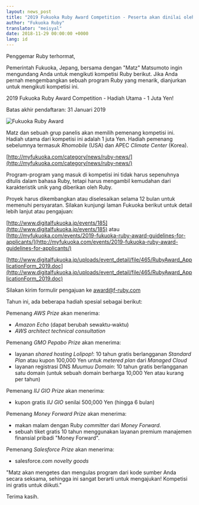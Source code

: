 ```yaml
---
layout: news_post
title: "2019 Fukuoka Ruby Award Competition - Peserta akan dinilai oleh Matz"
author: "Fukuoka Ruby"
translator: "meisyal"
date: 2018-11-29 00:00:00 +0000
lang: id
---
```


Penggemar Ruby terhormat,

Pemerintah Fukuoka, Jepang, bersama dengan "Matz" Matsumoto ingin mengundang
Anda untuk mengikuti kompetisi Ruby berikut. Jika Anda pernah mengembangkan
sebuah program Ruby yang menarik, dianjurkan untuk mengikuti kompetisi ini.

2019 Fukuoka Ruby Award Competition - Hadiah Utama - 1 Juta Yen!

Batas akhir pendaftaran: 31 Januari 2019

![Fukuoka Ruby Award](https://www.digitalfukuoka.jp/javascripts/kcfinder/upload/images/fukuokarubyaward2017.png)

Matz dan sebuah grup panelis akan memilih pemenang kompetisi ini. Hadiah utama
dari kompetisi ini adalah 1 juta Yen. Hadiah pemenang sebelumnya termasuk
*Rhomobile* (USA) dan APEC *Climate Center* (Korea).

[http://myfukuoka.com/category/news/ruby-news/](http://myfukuoka.com/category/news/ruby-news/)

Program-program yang masuk di kompetisi ini tidak harus sepenuhnya ditulis
dalam bahasa Ruby, tetapi harus mengambil kemudahan dari karakteristik unik
yang diberikan oleh Ruby.

Proyek harus dikembangkan atau diselesaikan selama 12 bulan untuk memenuhi
persyaratan. Silakan kunjungi laman Fukuoka berikut untuk detail lebih lanjut
atau pengajuan:

[http://www.digitalfukuoka.jp/events/185](http://www.digitalfukuoka.jp/events/185)
atau
[http://myfukuoka.com/events/2019-fukuoka-ruby-award-guidelines-for-applicants/](http://myfukuoka.com/events/2019-fukuoka-ruby-award-guidelines-for-applicants/)

[http://www.digitalfukuoka.jp/uploads/event_detail/file/465/RubyAward_ApplicationForm_2019.doc](http://www.digitalfukuoka.jp/uploads/event_detail/file/465/RubyAward_ApplicationForm_2019.doc)

Silakan kirim formulir pengajuan ke award@f-ruby.com

Tahun ini, ada beberapa hadiah spesial sebagai berikut:

Pemenang *AWS Prize* akan menerima:

* *Amazon Echo* (dapat berubah sewaktu-waktu)
* *AWS architect technical consultation*

Pemenang *GMO Pepabo Prize* akan menerima:

* layanan *shared hosting Lolipop!*: 10 tahun gratis berlangganan *Standard
  Plan* atau kupon 100,000 Yen untuk *metered plan* dari *Managed Cloud*
* layanan registrasi DNS *Muumuu Domain*: 10 tahun gratis berlangganan satu
  domain (untuk sebuah domain berharga 10,000 Yen atau kurang per tahun)

Pemenang *IIJ GIO Prize* akan menerima:

* kupon gratis *IIJ GIO* senilai 500,000 Yen (hingga 6 bulan)

Pemenang *Money Forward Prize* akan menerima:

* makan malam dengan Ruby *committer* dari *Money Forward*.
* sebuah tiket gratis 10 tahun menggunakan layanan premium manajemen finansial
  pribadi "Money Forward".

Pemenang *Salesforce Prize* akan menerima:

* salesforce.com *novelty goods*

"Matz akan mengetes dan mengulas program dari kode sumber Anda secara seksama,
sehingga ini sangat berarti untuk mengajukan! Kompetisi ini gratis untuk
diikuti."

Terima kasih.
